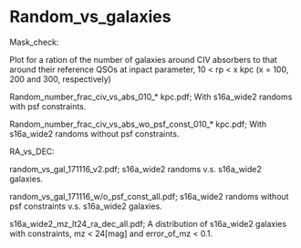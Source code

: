 # Random_vs_galaxies

Mask_check:

Plot for a ration of the number of galaxies around CIV absorbers to that around their reference QSOs at inpact parameter, 10 < rp < x kpc (x = 100, 200 and 300, respectively)


Random_number_frac_civ_vs_abs_010_* kpc.pdf;
With s16a_wide2 randoms with psf constraints.


Random_number_frac_civ_vs_abs_wo_psf_const_010_* kpc.pdf;
With s16a_wide2 randoms without psf constraints.


RA_vs_DEC:

random_vs_gal_171116_v2.pdf;
s16a_wide2 randoms v.s. s16a_wide2 galaxies.

random_vs_gal_171116_w/o_psf_const_all.pdf;
s16a_wide2 randoms without psf constraints v.s. s16a_wide2 galaxies.

s16a_wide2_mz_lt24_ra_dec_all.pdf;
A distribution of s16a_wide2 galaxies with constraints, mz < 24[mag] and error_of_mz < 0.1.
